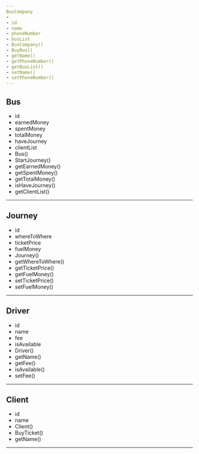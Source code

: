 ```yaml
---
BusCompany
-
- id
- name
- phoneNumber
- busList
- BusCompany()
- BuyBus()
- getName()
- getPhoneNumber()
- getBusList()
- setName()
- setPhoneNumber()
---
```

Bus
-
- id
- earnedMoney
- spentMoney
- totalMoney
- haveJourney
- clientList
- Bus()
- StartJourney()
- getEarnedMoney()
- getSpentMoney()
- getTotalMoney()
- isHaveJourney()
- getClientList()
---
Journey
-
- id
- whereToWhere
- ticketPrice
- fuelMoney
- Journey()
- getWhereToWhere()
- getTicketPrice()
- getFuelMoney()
- setTicketPrice()
- setFuelMoney()
---
Driver
-
- id
- name
- fee
- isAvailable
- Driver()
- getName()
- getFee()
- isAvailable()
- setFee()
---
Client
-
- id
- name
- Client()
- BuyTicket()
- getName()
---
